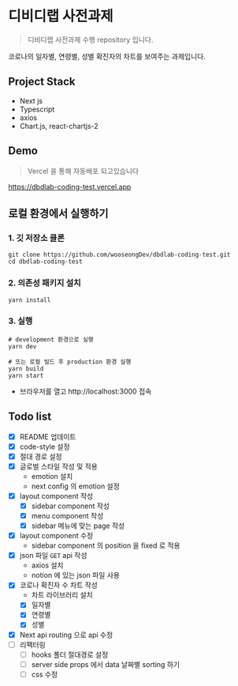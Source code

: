 # 디비디랩 사전과제

> 디비디랩 사전과제 수행 repository 입니다.

코로나의 일자별, 연령별, 성별 확진자의 차트를 보여주는 과제입니다.

## Project Stack

- Next js
- Typescript
- axios
- Chart.js, react-chartjs-2

## Demo

> Vercel 을 통해 자동배포 되고있습니다

https://dbdlab-coding-test.vercel.app

## 로컬 환경에서 실행하기

### 1. 깃 저장소 클론

```shell
git clone https://github.com/wooseongDev/dbdlab-coding-test.git
cd dbdlab-coding-test
```

### 2. 의존성 패키지 설치

```shell
yarn install
```

### 3. 실행

```shell
# development 환경으로 실행
yarn dev

# 또는 로컬 빌드 후 production 환경 실행
yarn build
yarn start
```

- 브라우저를 열고 http://localhost:3000 접속

## Todo list

- [x] README 업데이트
- [x] code-style 설정
- [x] 절대 경로 설정
- [x] 글로벌 스타일 작성 및 적용
    - emotion 설치
    - next config 의 emotion 설정
- [x] layout component 작성
    - [x] sidebar component 작성
    - [x] menu component 작성
    - [x] sidebar 메뉴에 맞는 page 작성
- [x] layout component 수정
    - sidebar component 의 position 을 fixed 로 적용
- [x] json 파일 `GET` api 작성
    - axios 설치
    - notion 에 있는 json 파일 사용
- [x] 코로나 확진자 수 차트 작성
    - 차트 라이브러리 설치
    - [x] 일자별
    - [x] 연령별
    - [x] 성별
- [x] Next api routing 으로 api 수정
- [ ] 리팩터링
    - [ ] hooks 폴더 절대경로 설정
    - [ ] server side props 에서 data 날짜별 sorting 하기
    - [ ] css 수정

